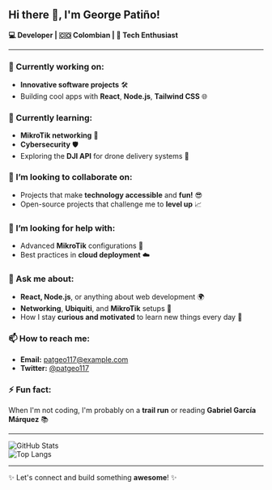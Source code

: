 ## Hi there 👋, I'm George Patiño!  
**💻 Developer | 🇨🇴 Colombian | 🚀 Tech Enthusiast**  

---

### 🔭 Currently working on: 
- **Innovative software projects** 🛠️
- Building cool apps with **React**, **Node.js**, **Tailwind CSS** 🌐

### 🌱 Currently learning: 
- **MikroTik networking** 📡
- **Cybersecurity** 🛡️
- Exploring the **DJI API** for drone delivery systems 🚁

### 👯 I’m looking to collaborate on:
- Projects that make **technology accessible** and **fun!** 😎
- Open-source projects that challenge me to **level up** 📈

### 🤔 I’m looking for help with: 
- Advanced **MikroTik** configurations 🔧
- Best practices in **cloud deployment** ☁️

### 💬 Ask me about: 
- **React, Node.js**, or anything about web development 🌍
- **Networking**, **Ubiquiti**, and **MikroTik** setups 🔌
- How I stay **curious and motivated** to learn new things every day 🧠

### 📫 How to reach me: 
- **Email:** patgeo117@example.com  
- **Twitter:** [@patgeo117](https://twitter.com/patgeo117)  

### ⚡ Fun fact:
When I'm not coding, I'm probably on a **trail run** or reading **Gabriel García Márquez** 📚

---

![GitHub Stats](https://github-readme-stats.vercel.app/api?username=patgeo117&show_icons=true&theme=radical)  
![Top Langs](https://github-readme-stats.vercel.app/api/top-langs/?username=patgeo117&layout=compact&theme=radical)

---

✨ Let's connect and build something **awesome**! ✨

